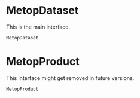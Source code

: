 

# MetopDataset

This is the main interface.

```@docs
MetopDataset
```

# MetopProduct

This interface might get removed in future versions.

```@docs
MetopProduct
```